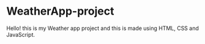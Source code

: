 # WeatherApp-project
Hello! this is my Weather app project and this is made using HTML, CSS and JavaScript.
